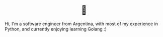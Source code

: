 <h1 align="center">👋</h1>

Hi, I'm a software engineer from Argentina, with most of my experience in Python, and currently enjoying learning Golang :)
